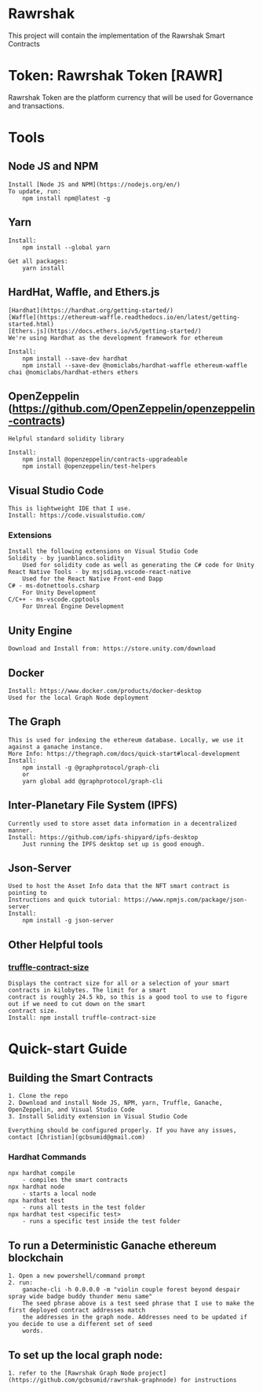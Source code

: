 # Rawrshak
This project will contain the implementation of the Rawrshak Smart Contracts

# Token: Rawrshak Token [RAWR]
Rawrshak Token are the platform currency that will be used for Governance and transactions.

# Tools
## Node JS and NPM
    Install [Node JS and NPM](https://nodejs.org/en/)
    To update, run:
        npm install npm@latest -g

## Yarn
    Install:
        npm install --global yarn

    Get all packages:
        yarn install

## HardHat, Waffle, and Ethers.js
    [Hardhat](https://hardhat.org/getting-started/)
    [Waffle](https://ethereum-waffle.readthedocs.io/en/latest/getting-started.html)
    [Ethers.js](https://docs.ethers.io/v5/getting-started/)
    We're using Hardhat as the development framework for ethereum

    Install:
        npm install --save-dev hardhat
        npm install --save-dev @nomiclabs/hardhat-waffle ethereum-waffle chai @nomiclabs/hardhat-ethers ethers
## OpenZeppelin (https://github.com/OpenZeppelin/openzeppelin-contracts)
    Helpful standard solidity library
    
    Install:
        npm install @openzeppelin/contracts-upgradeable
        npm install @openzeppelin/test-helpers

## Visual Studio Code
    This is lightweight IDE that I use.
    Install: https://code.visualstudio.com/

### Extensions
    Install the following extensions on Visual Studio Code
    Solidity - by juanblanco.solidity 
        Used for solidity code as well as generating the C# code for Unity
    React Native Tools - by msjsdiag.vscode-react-native
        Used for the React Native Front-end Dapp
    C# - ms-dotnettools.csharp
        For Unity Development
    C/C++ - ms-vscode.cpptools
        For Unreal Engine Development

## Unity Engine
    Download and Install from: https://store.unity.com/download

## Docker 
    Install: https://www.docker.com/products/docker-desktop
    Used for the local Graph Node deployment

## The Graph
    This is used for indexing the ethereum database. Locally, we use it against a ganache instance.
    More Info: https://thegraph.com/docs/quick-start#local-development
    Install:
        npm install -g @graphprotocol/graph-cli
        or 
        yarn global add @graphprotocol/graph-cli
    
## Inter-Planetary File System (IPFS)
    Currently used to store asset data information in a decentralized manner.
    Install: https://github.com/ipfs-shipyard/ipfs-desktop 
        Just running the IPFS desktop set up is good enough.

## Json-Server
    Used to host the Asset Info data that the NFT smart contract is pointing to
    Instructions and quick tutorial: https://www.npmjs.com/package/json-server
    Install:
        npm install -g json-server

## Other Helpful tools
### [truffle-contract-size](https://www.npmjs.com/package/truffle-contract-size) 
    Displays the contract size for all or a selection of your smart contracts in kilobytes. The limit for a smart 
    contract is roughly 24.5 kb, so this is a good tool to use to figure out if we need to cut down on the smart 
    contract size. 
    Install: npm install truffle-contract-size


# Quick-start Guide

## Building the Smart Contracts
    1. Clone the repo 
    2. Download and install Node JS, NPM, yarn, Truffle, Ganache, OpenZeppelin, and Visual Studio Code
    3. Install Solidity extension in Visual Studio Code

    Everything should be configured properly. If you have any issues, contact [Christian](gcbsumid@gmail.com)

### Hardhat Commands
    npx hardhat compile
        - compiles the smart contracts
    npx hardhat node
        - starts a local node
    npx hardhat test
        - runs all tests in the test folder
    npx hardhat test <specific test>
        - runs a specific test inside the test folder

## To run a Deterministic Ganache ethereum blockchain
    1. Open a new powershell/command prompt
    2. run:
        ganache-cli -h 0.0.0.0 -m "violin couple forest beyond despair spray wide badge buddy thunder menu same"
        The seed phrase above is a test seed phrase that I use to make the first deployed contract addresses match
        the addresses in the graph node. Addresses need to be updated if you decide to use a different set of seed
        words.
    
## To set up the local graph node:
    1. refer to the [Rawrshak Graph Node project](https://github.com/gcbsumid/rawrshak-graphnode) for instructions
